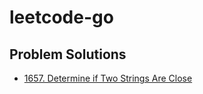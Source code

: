 # leetcode-go

## Problem Solutions

- [1657. Determine if Two Strings Are Close](./leetcode/1657-Determine-if-Two-Strings-Are-Close/README.md)